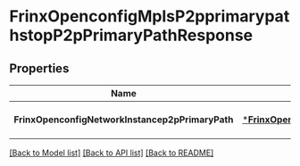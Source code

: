 # FrinxOpenconfigMplsP2pprimarypathstopP2pPrimaryPathResponse

## Properties
Name | Type | Description | Notes
------------ | ------------- | ------------- | -------------
**FrinxOpenconfigNetworkInstancep2pPrimaryPath** | [***FrinxOpenconfigMplsP2pprimarypathstopP2pPrimaryPath**](frinx.openconfig.mpls.p2pprimarypathstop.P2pPrimaryPath.md) |  | [optional] [default to null]

[[Back to Model list]](../README.md#documentation-for-models) [[Back to API list]](../README.md#documentation-for-api-endpoints) [[Back to README]](../README.md)


